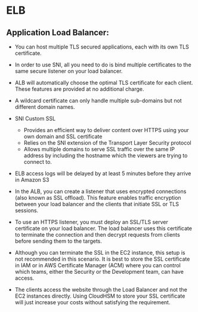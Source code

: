 # ELB

## Application Load Balancer:

- You can host multiple TLS secured applications, each with its own TLS certificate.
- In order to use SNI, all you need to do is bind multiple certificates to the same secure listener on your load balancer.
- ALB will automatically choose the optimal TLS certificate for each client. These features are provided at no additional charge.
- A wildcard certificate can only handle multiple sub-domains but not different domain names.
- SNI Custom SSL
  - Provides an efficient way to deliver content over HTTPS using your own domain and SSL certificate
  - Relies on the SNI extension of the Transport Layer Security protocol
  - Allows multiple domains to serve SSL traffic over the same IP address by including the hostname which the viewers are trying to connect to.
- ELB access logs will be delayed by at least 5 minutes before they arrive in Amazon S3

- In the ALB, you can create a listener that uses encrypted connections (also known as SSL offload). This feature enables traffic encryption between your load balancer and the clients that initiate SSL or TLS sessions.
- To use an HTTPS listener, you must deploy an SSL/TLS server certificate on your load balancer. The load balancer uses this certificate to terminate the connection and then decrypt requests from clients before sending them to the targets.
- Although you can terminate the SSL in the EC2 instance, this setup is not recommended in this scenario. It is best to store the SSL certificate in IAM or in AWS Certificate Manager (ACM) where you can control which teams, either the Security or the Development team, can have access.
- The clients access the website through the Load Balancer and not the EC2 instances directly. Using CloudHSM to store your SSL certificate will just increase your costs without satisfying the requirement.